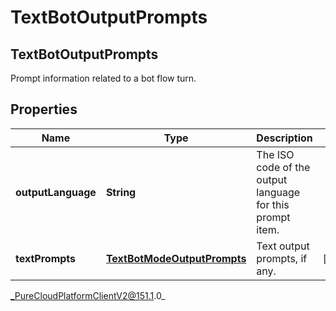 # TextBotOutputPrompts

## TextBotOutputPrompts
Prompt information related to a bot flow turn.

## Properties

|Name | Type | Description | Notes|
|------------ | ------------- | ------------- | -------------|
| **outputLanguage** | **String** | The ISO code of the output language for this prompt item. | |
| **textPrompts** | [**TextBotModeOutputPrompts**](TextBotModeOutputPrompts) | Text output prompts, if any. | [optional] |



_PureCloudPlatformClientV2@151.1.0_
